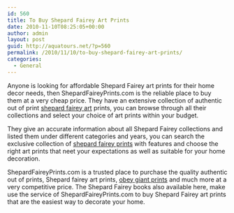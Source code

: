 ```yaml
---
id: 560
title: To Buy Shepard Fairey Art Prints
date: 2010-11-10T08:25:05+00:00
author: admin
layout: post
guid: http://aquatours.net/?p=560
permalink: /2010/11/10/to-buy-shepard-fairey-art-prints/
categories:
  - General
---
```

Anyone is looking for affordable Shepard Fairey art prints for their home decor needs, then ShepardFaireyPrints.com is the reliable place to buy them at a very cheap price. They have an extensive collection of authentic out of print [shepard fairey art](http://www.shepardfaireyprints.com) prints, you can browse through all their collections and select your choice of art prints within your budget.

They give an accurate information about all Shepard Fairey collections and listed them under different categories and years, you can search the exclusive collection of [shepard fairey prints](http://www.shepardfaireyprints.com) with features and choose the right art prints that neet your expectations as well as suitable for your home decoration.

ShepardFaireyPrints.com is a trusted place to purchase the quality authentic out of prints, Shepard fairey art prints, [obey giant prints](http://www.shepardfaireyprints.com) and much more at a very competitive price. The Shepard Fairey books also available here, make use the service of ShepardFaireyPrints.com to buy Shepard Fairey art prints that are the easiest way to decorate your home.